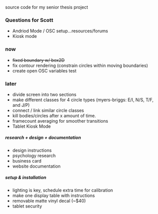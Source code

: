 source code for my senior thesis project

### Questions for Scott

- Andriod Mode / OSC setup...resources/forums
- Kiosk mode

### now

- ~~fixed boundary w/ box2D~~
- fix contour rendering (constrain circles within moving boundaries)
- create open OSC variables test


### later

- divide screen into two sections
- make different classes for 4 circle types (myers-briggs: E/I, N/S, T/F, and J/P)
- connect / link similar circle classes
- kill bodies/circles after x amount of time.
- framecount averaging for smoother transitions
- Tablet Kiosk Mode


##### research + design + documentation

- design instructions
- psychology research
- business card
- website documentation

##### setup & installation

- lighting is key, schedule extra time for calibration
- make one display table with instructions
- removable matte vinyl decal (~$40)
- tablet security
